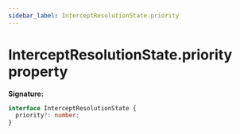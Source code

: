 ```yaml
---
sidebar_label: InterceptResolutionState.priority
---
```


# InterceptResolutionState.priority property

**Signature:**

```typescript
interface InterceptResolutionState {
  priority?: number;
}
```
